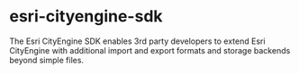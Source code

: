 esri-cityengine-sdk
===================

The Esri CityEngine SDK enables 3rd party developers to extend Esri CityEngine with additional import and export formats and storage backends beyond simple files.
